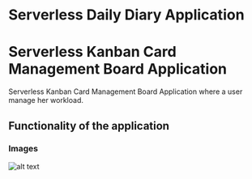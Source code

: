 # Serverless Daily Diary Application

# Serverless Kanban Card Management Board Application

Serverless Kanban Card Management Board Application where a user manage her workload.

## Functionality of the application

### Images

![alt text](https://github.com/zmarozas/aws_capstone/screens/main/login.PNG?raw=true)

